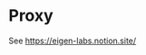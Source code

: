 # Proxy

See https://eigen-labs.notion.site/

<!-- TODO: import https://eigen-labs.notion.site/ content into here -->